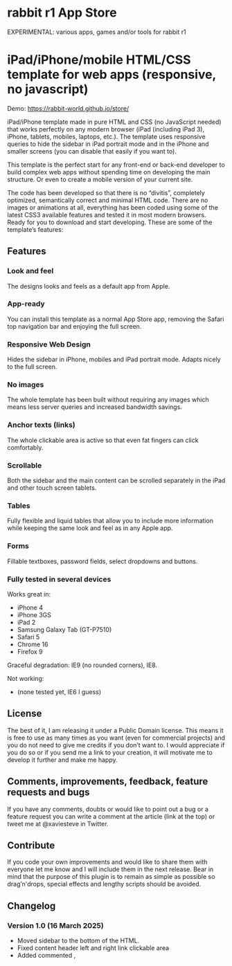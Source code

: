 # rabbit r1 App Store
EXPERIMENTAL: various apps, games and/or tools for rabbit r1

# iPad/iPhone/mobile HTML/CSS template for web apps (responsive, no javascript)

Demo: https://rabbit-world.github.io/store/

iPad/iPhone template made in pure HTML and CSS (no JavaScript needed) that works perfectly on any modern browser (iPad (including iPad 3), iPhone, tablets, mobiles, laptops, etc.). The template uses responsive queries to hide the sidebar in iPad portrait mode and in the iPhone and smaller screens (you can disable that easily if you want to).

This template is the perfect start for any front-end or back-end developer to build complex web apps without spending time on developing the main structure. Or even to create a mobile version of your current site.

The code has been developed so that there is no “divitis”, completely optimized, semantically correct and minimal HTML code. There are no images or animations at all, everything has been coded using some of the latest CSS3 available features and tested it in most modern browsers. Ready for you to download and start developing. These are some of the template’s features:

## Features

### Look and feel

The designs looks and feels as a default app from Apple.

### App-ready

You can install this template as a normal App Store app, removing the Safari top navigation bar and enjoying the full screen.

### Responsive Web Design

Hides the sidebar in iPhone, mobiles and iPad portrait mode. Adapts nicely to the full screen.

### No images

The whole template has been built without requiring any images which means less server queries and increased bandwidth savings.

### Anchor texts (links)

The whole clickable area is active so that even fat fingers can click comfortably.

### Scrollable

Both the sidebar and the main content can be scrolled separately in the iPad and other touch screen tablets.

### Tables

Fully flexible and liquid tables that allow you to include more information while keeping the same look and feel as in any Apple app.

### Forms

Fillable textboxes, password fields, select dropdowns and buttons.

### Fully tested in several devices

Works great in:

* iPhone 4
* iPhone 3GS
* iPad 2
* Samsung Galaxy Tab (GT-P7510)
* Safari 5
* Chrome 16
* Firefox 9

Graceful degradation: IE9 (no rounded corners), IE8.

Not working:

* (none tested yet, IE6 I guess)



## License

The best of it, I am releasing it under a Public Domain license. This means it is free to use as many times as you want (even for commercial projects) and you do not need to give me credits if you don’t want to. I would appreciate if you do so or if you send me a link to your creation, it will motivate me to develop it further and make me happy.


## Comments, improvements, feedback, feature requests and bugs
If you have any comments, doubts or would like to point out a bug or a feature request you can write a comment at the article (link at the top) or tweet me at @xaviesteve in Twitter. 


## Contribute

If you code your own improvements and would like to share them with everyone let me know and I will include them in the next release. Bear in mind that the purpose of this plugin is to remain as simple as possible so drag’n'drops, special effects and lengthy scripts should be avoided.


## Changelog

### Version 1.0 (16 March 2025)

* Moved sidebar to the bottom of the HTML.
* Fixed content header left and right link clickable area
* Added commented <link rel="stylesheet">, <script> and favicon for faster development
* Disabled the callout shown when you touch and hold a touch target (thanks 185)
* Added -webkit-user-select: none (thanks Josiah)

### Version 0.9b (27 January 2012)

* First release
